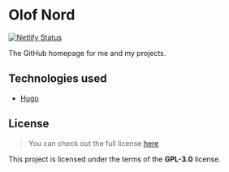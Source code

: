 # Olof Nord

[![Netlify Status](https://api.netlify.com/api/v1/badges/06b889ba-1580-434b-8752-b80b7ea0ec20/deploy-status)](https://app.netlify.com/sites/priceless-hoover-930746/deploys)

The GitHub homepage for me and my projects.

## Technologies used

- [Hugo](https://gohugo.io/)

## License

>You can check out the full license [here](https://github.com/olof-nord/olof-nord.github.io/blob/master/LICENSE)

This project is licensed under the terms of the **GPL-3.0** license.
